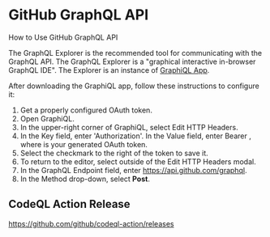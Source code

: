 # GitHub GraphQL API
How to Use GitHub GraphQL API

The GraphQL Explorer is the recommended tool for communicating with the GraphQL API. The GraphQL Explorer is a "graphical interactive in-browser GraphQL IDE". The Explorer is an instance of [GraphiQL App](https://github.com/skevy/graphiql-app).

After downloading the GraphiQL app, follow these instructions to configure it:

1. Get a properly configured OAuth token.
2. Open GraphiQL.
3. In the upper-right corner of GraphiQL, select Edit HTTP Headers.
4. In the Key field, enter 'Authorization'. In the Value field, enter Bearer <token>, where <token> is your generated OAuth token.
5. Select the checkmark to the right of the token to save it.
6. To return to the editor, select outside of the Edit HTTP Headers modal.
7. In the GraphQL Endpoint field, enter https://api.github.com/graphql.
8. In the Method drop-down, select **Post**.


## CodeQL Action Release
https://github.com/github/codeql-action/releases
